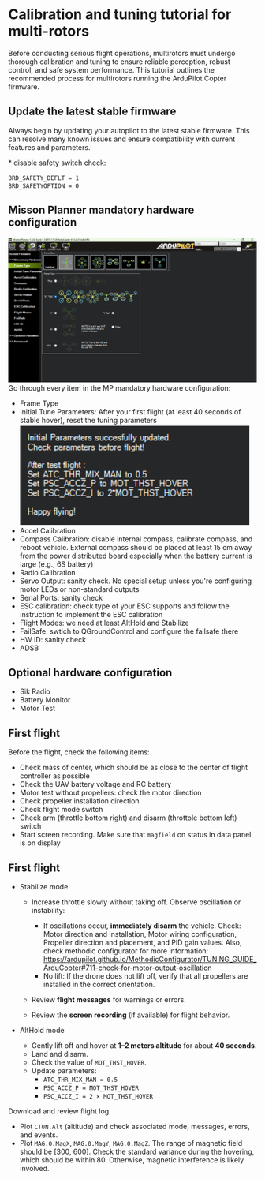 # Calibration and tuning tutorial for multi-rotors

Before conducting serious flight operations, multirotors must undergo thorough calibration and tuning to ensure reliable perception, robust control, and safe system performance. This tutorial outlines the recommended process for multirotors running the ArduPilot Copter firmware.

## Update the latest stable firmware
Always begin by updating your autopilot to the latest stable firmware. This can resolve many known issues and ensure compatibility with current features and parameters.

\* disable safety switch check:
```
BRD_SAFETY_DEFLT = 1
BRD_SAFETYOPTION = 0
```


## Misson Planner mandatory hardware configuration

![Mandatory hardware configuration](materials/MP_mandatory_configuration.png)
Go through every item in the MP mandatory hardware configuration:
- Frame Type
- Initial Tune Parameters: After your first flight (at least 40 seconds of stable hover), reset the tuning parameters ![Initial params](materials/Initial_parameters.png)
- Accel Calibration
- Compass Calibration: disable internal compass, calibrate compass, and reboot vehicle. External compass should be placed at least 15 cm away from the power distributed board especially when the battery current is large (e.g., 6S battery)
- Radio Calibration
- Servo Output: sanity check. No special setup unless you're configuring motor LEDs or non-standard outputs
- Serial Ports: sanity check
- ESC calibration: check type of your ESC supports and follow the instruction to implement the ESC calibration
- Flight Modes: we need at least AltHold and Stabilize
- FailSafe: swtich to QGroundControl and configure the failsafe there
- HW ID: sanity check
- ADSB

## Optional hardware configuration
- Sik Radio
- Battery Monitor
- Motor Test

## First flight  

Before the flight, check the following items:
- Check mass of center, which should be as close to the center of flight controller as possible 
- Check the UAV battery voltage and RC battery
- Motor test without propellers: check the motor direction
- Check propeller installation direction
- Check flight mode switch
- Check arm (throttle bottom right) and disarm (throttole bottom left) switch
- Start screen recording. Make sure that `magfield` on status in data panel is on display 


## First flight 
- Stabilize mode
    - Increase throttle slowly without taking off. Observe oscillation or instability:
        - If oscillations occur, **immediately disarm** the vehicle. Check: Motor direction and installation, Motor wiring configuration, Propeller direction and placement, and PID gain values. Also, check methodic configurator for more information: https://ardupilot.github.io/MethodicConfigurator/TUNING_GUIDE_ArduCopter#711-check-for-motor-output-oscillation
        - No lift: If the drone does not lift off, verify that all propellers are installed in the correct orientation.

    - Review **flight messages** for warnings or errors.
    - Review the **screen recording** (if available) for flight behavior.

- AltHold mode
  - Gently lift off and hover at **1–2 meters altitude** for about **40 seconds**.
  - Land and disarm.
  - Check the value of `MOT_THST_HOVER`.
  - Update parameters:
    - `ATC_THR_MIX_MAN = 0.5`
    - `PSC_ACCZ_P = MOT_THST_HOVER`
    - `PSC_ACCZ_I = 2 × MOT_THST_HOVER`


Download and review flight log
- Plot `CTUN.Alt` (altitude) and check associated mode, messages, errors, and events. 
- Plot `MAG.0.MagX`, `MAG.0.MagY`, `MAG.0.MagZ`. The range of magnetic field should be [300, 600]. Check the standard variance during the hovering, which should be within 80. Otherwise, magnetic interference is likely involved. 


